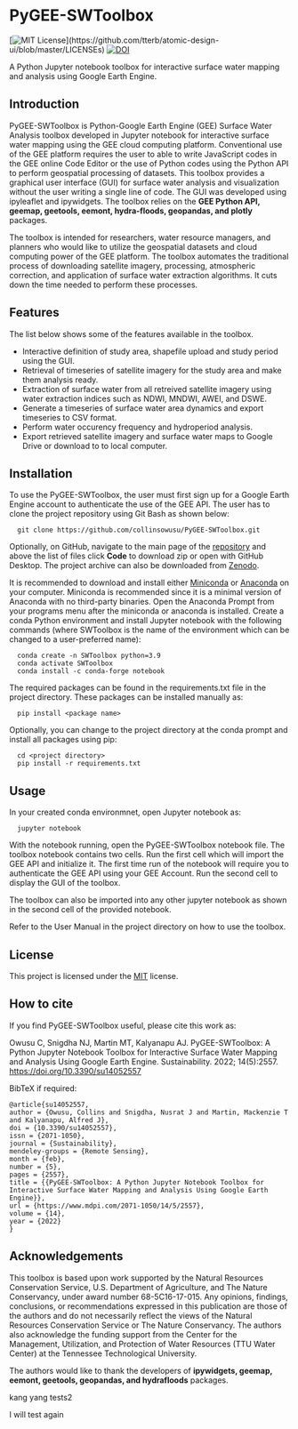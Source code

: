 
# PyGEE-SWToolbox
[![MIT License](https://img.shields.io/apm/l/atomic-design-ui.svg?)](https://github.com/tterb/atomic-design-ui/blob/master/LICENSEs) [![DOI](https://zenodo.org/badge/DOI/10.5281/zenodo.5664523.svg)](https://doi.org/10.5281/zenodo.5664523)

A Python Jupyter notebook toolbox for interactive surface water mapping and analysis using Google 
Earth Engine.

## Introduction
PyGEE-SWToolbox is Python-Google Earth Engine (GEE) Surface Water Analysis toolbox developed
 in Jupyter notebook for interactive surface water mapping using the GEE cloud computing 
 platform. Conventional use of the GEE platform requires the user to able to write 
 JavaScript codes in the GEE online Code Editor or the use of Python codes using the 
 Python API to perform geospatial processing of datasets. This toolbox provides a graphical 
 user interface (GUI) for surface water analysis and visualization without the user writing 
 a single line of code. The GUI was developed using ipyleaflet and ipywidgets. The toolbox 
 relies on the <b>GEE Python API, geemap, geetools, eemont, hydra-floods, geopandas, and 
 plotly</b> packages.

 The toolbox is intended for researchers, water resource managers, and planners who would
 like to utilize the geospatial datasets and cloud computing power of the GEE platform.
 The toolbox automates the traditional process of downloading satellite imagery, processing,
 atmospheric correction, and application of surface water extraction algorithms. It cuts
 down the time needed to perform these processes.

## Features
The list below shows some of the features available in the toolbox.
- Interactive definition of study area, shapefile upload and study period using the GUI.
- Retrieval of timeseries of satellite imagery for the study area and make them analysis
    ready.
- Extraction of surface water from all retreived satellite imagery using water extraction
    indices such as NDWI, MNDWI, AWEI, and DSWE.
- Generate a timeseries of surface water area dynamics and export timeseries to CSV format.
- Perform water occurency frequency and hydroperiod analysis.
- Export retrieved satellite imagery and surface water maps to Google Drive or download to
    to local computer.

  
## Installation 

To use the PyGEE-SWToolbox, the user must first sign up for a Google Earth Engine account to authenticate 
the use of the GEE API. The user has to clone the project repository using Git Bash as shown 
below:

``` 
  git clone https://github.com/collinsowusu/PyGEE-SWToolbox.git
```
Optionally, on GitHub, navigate to the main page of the [repository](https://github.com/collinsowusu/PyGEE-SWToolbox) 
and above the list of files click <b>Code</b> to download zip or open with GitHub Desktop. 
The project archive can also be downloaded from [Zenodo](https://zenodo.org/record/4910772#.YNpSmzhKiUk).

It is recommended to download and install either [Miniconda](https://docs.conda.io/en/latest/miniconda.html) or
[Anaconda](https://www.anaconda.com/distribution/#download-section) on your computer. Miniconda is recommended since it is 
a minimal version of Anaconda with no third-party binaries. Open the Anaconda Prompt from your programs menu after the 
miniconda or anaconda is installed. 
Create a conda Python environment and install Jupyter notebook with the following commands 
(where SWToolbox is the name of the environment which can be changed to a user-preferred name):

``` 
  conda create -n SWToolbox python=3.9
  conda activate SWToolbox
  conda install -c conda-forge notebook 
```
The required packages can be found in the requirements.txt file in the project directory.
These packages can be installed manually as:

``` 
  pip install <package name>
```
Optionally, you can change to the project directory at the conda prompt and install all 
packages using pip:

``` 
  cd <project directory>
  pip install -r requirements.txt
```
## Usage

In your created conda environmnet, open Jupyter notebook as:

``` 
  jupyter notebook
```

With the notebook running, open the PyGEE-SWToolbox notebook file. The toolbox notebook contains two cells. 
Run the first cell which will import the GEE API and initialize it. The first time run of the notebook will
require you to authenticate the GEE API using your GEE Account. Run the second cell to display the GUI 
of the toolbox.

The toolbox can also be imported into any other jupyter notebook as shown in the second cell of the provided notebook.

Refer to the User Manual in the project directory on how to use the toolbox.

  
## License

This project is licensed under the [MIT](https://choosealicense.com/licenses/mit/) license.

## How to cite
If you find PyGEE-SWToolbox useful, please cite this work as:

Owusu C, Snigdha NJ, Martin MT, Kalyanapu AJ. PyGEE-SWToolbox: A Python Jupyter Notebook Toolbox for Interactive Surface Water Mapping and Analysis Using Google Earth Engine. Sustainability. 2022; 14(5):2557. https://doi.org/10.3390/su14052557

BibTeX if required:

	@article{su14052557,
	author = {Owusu, Collins and Snigdha, Nusrat J and Martin, Mackenzie T and Kalyanapu, Alfred J},
	doi = {10.3390/su14052557},
	issn = {2071-1050},
	journal = {Sustainability},
	mendeley-groups = {Remote Sensing},
	month = {feb},
	number = {5},
	pages = {2557},
	title = {{PyGEE-SWToolbox: A Python Jupyter Notebook Toolbox for Interactive Surface Water Mapping and Analysis Using Google Earth Engine}},
	url = {https://www.mdpi.com/2071-1050/14/5/2557},
	volume = {14},
	year = {2022}
	}
  
## Acknowledgements

This toolbox is based upon work supported by the Natural Resources Conservation Service, 
U.S. Department of Agriculture, and The Nature Conservancy, under award number 
68-5C16-17-015. Any opinions, findings, conclusions, or recommendations 
expressed in this publication are those of the authors and do not necessarily 
reflect the views of the Natural Resources Conservation Service or The Nature Conservancy.
The authors also acknowledge the funding support from the Center for the Management, Utilization, and Protection of Water Resources (TTU Water Center) at
the Tennessee Technological University.

The authors would like to thank the developers of <b>ipywidgets, geemap, eemont, geetools, 
geopandas, and hydrafloods</b> packages.


kang yang tests2

I will test again
